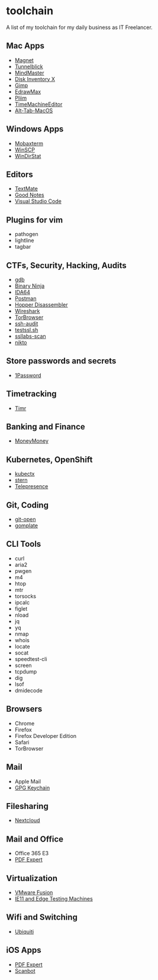 # toolchain

A list of my toolchain for my daily business as IT Freelancer.

## Mac Apps

- [Magnet](https://apps.apple.com/de/app/magnet/id441258766?mt=12)
- [Tunnelblick](https://tunnelblick.net/)
- [MindMaster](https://www.edrawsoft.com/de/download-mindmaster.html#mac)
- [Disk Inventory X](http://www.derlien.com/)
- [Gimp](https://www.gimp.org/)
- [EdrawMax](https://www.edrawsoft.com/de/download-edrawmax.html)
- [Pliim](https://zehfernandes.github.io/pliim/)
- [TimeMachineEditor](https://tclementdev.com/timemachineeditor/)
- [Alt-Tab-MacOS](https://github.com/lwouis/alt-tab-macos)

## Windows Apps

- [Mobaxterm](https://mobaxterm.mobatek.net/)
- [WinSCP](https://winscp.net/eng/index.php)
- [WinDirStat](https://windirstat.net/)

## Editors

- [TextMate](https://macromates.com/)
- [Good Notes](https://www.goodnotes.com/)
- [Visual Studio Code](https://code.visualstudio.com/)

## Plugins for vim

- pathogen
- lightline
- tagbar

## CTFs, Security, Hacking, Audits

- [gdb](https://www.gnu.org/software/gdb/)
- [Binary Ninja](https://binary.ninja/)
- [IDA64](https://www.hex-rays.com/products/ida/support/download.shtml)
- [Postman](https://www.getpostman.com/)
- [Hopper Disassembler](https://www.hopperapp.com/)
- [Wireshark](https://www.wireshark.org/)
- [TorBrowser](https://www.torproject.org/de/download/)
- [ssh-audit](https://github.com/arthepsy/ssh-audit)
- [testssl.sh](https://github.com/drwetter/testssl.sh)
- [ssllabs-scan](https://github.com/ssllabs/ssllabs-scan)
- [nikto](https://cirt.net/Nikto2)

## Store passwords and secrets

- [1Password](https://1password.com/de/)

## Timetracking

- [Timr](https://www.timr.com/)

## Banking and Finance

- [MoneyMoney](https://moneymoney-app.com/)

## Kubernetes, OpenShift

- [kubectx](https://github.com/ahmetb/kubectx)
- [stern](https://github.com/wercker/stern)
- [Telepresence](https://www.telepresence.io/)

## Git, Coding

- [git-open](https://github.com/paulirish/git-open)
- [gomplate](https://github.com/hairyhenderson/gomplate)

## CLI Tools

- curl
- aria2
- pwgen
- m4
- htop
- mtr
- torsocks
- ipcalc
- figlet
- nload
- jq
- yq
- nmap
- whois
- locate
- socat
- speedtest-cli
- screen
- tcpdump
- dig
- lsof
- dmidecode

## Browsers

- Chrome
- Firefox
- Firefox Developer Edition
- Safari
- TorBrowser

## Mail

- Apple Mail
- [GPG Keychain](https://gpgtools.org/)

## Filesharing

- [Nextcloud](https://nextcloud.com/)

## Mail and Office

- Office 365 E3
- [PDF Expert](https://pdfexpert.com/de)

## Virtualization

- [VMware Fusion](https://www.vmware.com/de/products/fusion.html)
- [IE11 and Edge Testing Machines](https://developer.microsoft.com/en-us/microsoft-edge/tools/vms/)

## Wifi and Switching

- [Ubiquiti](https://www.ui.com/)

## iOS Apps

- [PDF Expert](https://pdfexpert.com/de)
- [Scanbot](https://scanbot.io/de/index.html)
